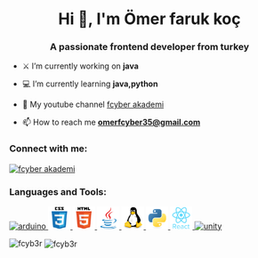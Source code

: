  <h1 align="center">Hi 👋, I'm Ömer faruk koç</h1>
<h3 align="center">A passionate frontend developer from turkey</h3>

- ⚔ I’m currently working on **java**

- 💻 I’m currently learning **java,python**

- 🤝 My youtube channel [fcyber akademi](https://www.youtube.com/channel/UCh2IOrq18pP-m1eH1FjwJQA)

- 📫 How to reach me **omerfcyber35@gmail.com**

<h3 align="left">Connect with me:</h3>
<p align="left">
<a href="https://www.youtube.com/channel/UCh2IOrq18pP-m1eH1FjwJQA" target="blank"><img align="center" src="https://cdn.jsdelivr.net/npm/simple-icons@3.0.1/icons/youtube.svg" alt="fcyber akademi" height="30" width="40" /></a>
</p>
 
<h3 align="left">Languages and Tools:</h3>
<p align="left"> <a href="https://www.arduino.cc/" target="_blank"> <img src="https://cdn.worldvectorlogo.com/logos/arduino-1.svg" alt="arduino" width="40" height="40"/> </a> <a href="https://www.w3schools.com/css/" target="_blank"> <img src="https://raw.githubusercontent.com/devicons/devicon/master/icons/css3/css3-original-wordmark.svg" alt="css3" width="40" height="40"/> </a> <a href="https://www.w3.org/html/" target="_blank"> <img src="https://raw.githubusercontent.com/devicons/devicon/master/icons/html5/html5-original-wordmark.svg" alt="html5" width="40" height="40"/> </a> <a href="https://www.java.com" target="_blank"> <img src="https://raw.githubusercontent.com/devicons/devicon/master/icons/java/java-original.svg" alt="java" width="40" height="40"/> </a> <a href="https://www.linux.org/" target="_blank"> <img src="https://raw.githubusercontent.com/devicons/devicon/master/icons/linux/linux-original.svg" alt="linux" width="40" height="40"/> </a> <a href="https://www.python.org" target="_blank"> <img src="https://raw.githubusercontent.com/devicons/devicon/master/icons/python/python-original.svg" alt="python" width="40" height="40"/> </a> <a href="https://reactjs.org/" target="_blank"> <img src="https://raw.githubusercontent.com/devicons/devicon/master/icons/react/react-original-wordmark.svg" alt="react" width="40" height="40"/> </a> <a href="https://unity.com/" target="_blank"> <img src="https://www.vectorlogo.zone/logos/unity3d/unity3d-icon.svg" alt="unity" width="40" height="40"/> </a> </p>

<p><img align="left" src="https://github-readme-stats.vercel.app/api/top-langs?username=fcyb3r&show_icons=true&locale=en&layout=compact" alt="fcyb3r" /></p>

<p>&nbsp;<img align="center" src="https://github-readme-stats.vercel.app/api?username=fcyb3r&show_icons=true&locale=en" alt="fcyb3r" /></p>


